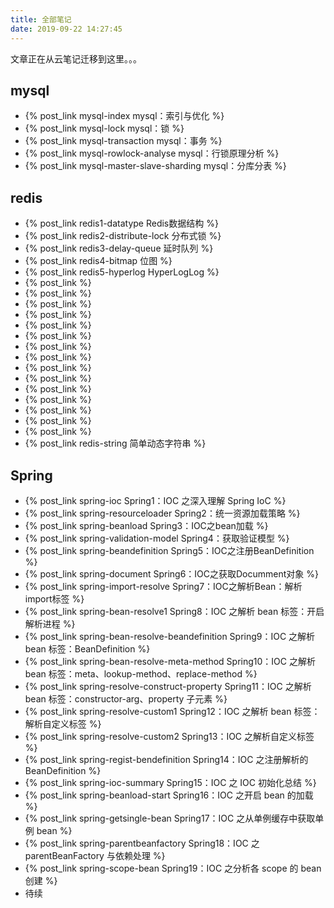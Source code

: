 ```yaml
---
title: 全部笔记
date: 2019-09-22 14:27:45
---
```


文章正在从云笔记迁移到这里。。。

## mysql
+ {% post_link mysql-index mysql：索引与优化 %}
+ {% post_link mysql-lock mysql：锁 %}
+ {% post_link mysql-transaction mysql：事务 %}
+ {% post_link mysql-rowlock-analyse mysql：行锁原理分析 %}
+ {% post_link mysql-master-slave-sharding mysql：分库分表 %}

## redis
+ {% post_link redis1-datatype Redis数据结构 %}
+ {% post_link redis2-distribute-lock 分布式锁 %}
+ {% post_link redis3-delay-queue 延时队列 %}
+ {% post_link redis4-bitmap 位图 %}
+ {% post_link redis5-hyperlog HyperLogLog %}
+ {% post_link %}
+ {% post_link %}
+ {% post_link %}
+ {% post_link %}
+ {% post_link %}
+ {% post_link %}
+ {% post_link %}
+ {% post_link %}
+ {% post_link %}
+ {% post_link %}
+ {% post_link %}
+ {% post_link %}
+ {% post_link %}
+ {% post_link %}
+ {% post_link %}
+ {% post_link redis-string 简单动态字符串 %}

## Spring
+ {% post_link spring-ioc Spring1：IOC 之深入理解 Spring IoC %}
+ {% post_link spring-resourceloader Spring2：统一资源加载策略 %}
+ {% post_link spring-beanload Spring3：IOC之bean加载 %}
+ {% post_link spring-validation-model Spring4：获取验证模型 %}
+ {% post_link spring-beandefinition Spring5：IOC之注册BeanDefinition %}
+ {% post_link spring-document Spring6：IOC之获取Documment对象 %}
+ {% post_link spring-import-resolve Spring7：IOC之解析Bean：解析import标签 %}
+ {% post_link spring-bean-resolve1 Spring8：IOC 之解析 bean 标签：开启解析进程 %}
+ {% post_link spring-bean-resolve-beandefinition Spring9：IOC 之解析 bean 标签：BeanDefinition %}
+ {% post_link spring-bean-resolve-meta-method Spring10：IOC 之解析 bean 标签：meta、lookup-method、replace-method %}
+ {% post_link spring-resolve-construct-property Spring11：IOC 之解析 bean 标签：constructor-arg、property 子元素 %}
+ {% post_link spring-resolve-custom1 Spring12：IOC 之解析 bean 标签：解析自定义标签 %}
+ {% post_link spring-resolve-custom2 Spring13：IOC 之解析自定义标签 %}
+ {% post_link spring-regist-bendefinition Spring14：IOC 之注册解析的 BeanDefinition %}
+ {% post_link spring-ioc-summary Spring15：IOC 之 IOC 初始化总结 %}
+ {% post_link spring-beanload-start Spring16：IOC 之开启 bean 的加载 %}
+ {% post_link spring-getsingle-bean Spring17：IOC 之从单例缓存中获取单例 bean %}
+ {% post_link spring-parentbeanfactory Spring18：IOC 之parentBeanFactory 与依赖处理 %}
+ {% post_link spring-scope-bean Spring19：IOC 之分析各 scope 的 bean 创建 %}
+ 待续
